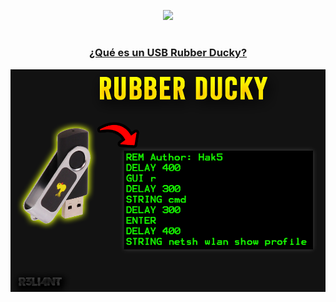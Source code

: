 <p align="center">
  <a href="https://github.com/DenverCoder1/readme-typing-svg"><img src="https://readme-typing-svg.herokuapp.com?font=Fira+Code&pause=1000&color=000BF7&width=415&lines=Crear+Rubber+Ducky+con+Python"></a>
</p>

<h1 align="center"></h1>

<h3 align="center"><ins>¿Qué es un USB Rubber Ducky?</ins></h3>

<p align="center">
  <img src="https://github.com/R3LI4NT/articulos/blob/main/Programacion/Python/img/rubberDucky.png">
</p>
